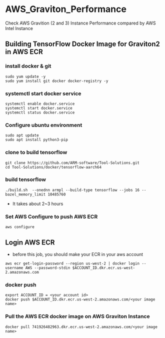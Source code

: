 # AWS_Graviton_Performance
Check AWS Gravition (2 and 3) Instance Performance compared by AWS Intel Instance
## Building TensorFlow Docker Image for Graviton2 in AWS ECR
### install docker & git
```
sudo yum update -y
sudo yum install git docker docker-registry -y
```
### systemctl start docker service
```
systemctl enable docker.service
systemctl start docker.service
systemctl status docker.service
```
### Configure ubuntu environment
```
sudo apt update
sudo apt install python3-pip
```
### clone to build tensorflow
```
git clone https://github.com/ARM-software/Tool-Solutions.git
cd Tool-Solutions/docker/tensorflow-aarch64
```
### build tensorflow
```
./build.sh  --onednn armpl --build-type tensorflow --jobs 16 --bazel_memory_limit 10485760
```
- It takes about 2~3 hours

### Set AWS Configure to push AWS ECR
```
aws configure
```
## Login AWS ECR
- before this job, you should make your ECR in your aws account
```
aws ecr get-login-password --region us-west-2 | docker login --username AWS --password-stdin $ACCOUNT_ID.dkr.ecr.us-west-2.amazonaws.com
```
### docker push
```
export ACCOUNT_ID = <your account id>
docker push $ACCOUNT_ID.dkr.ecr.us-west-2.amazonaws.com/<your image name>
```
### Pull the AWS ECR docker image on AWS Graviton Instance
```
docker pull 741926482963.dkr.ecr.us-west-2.amazonaws.com/<your image name>
```


